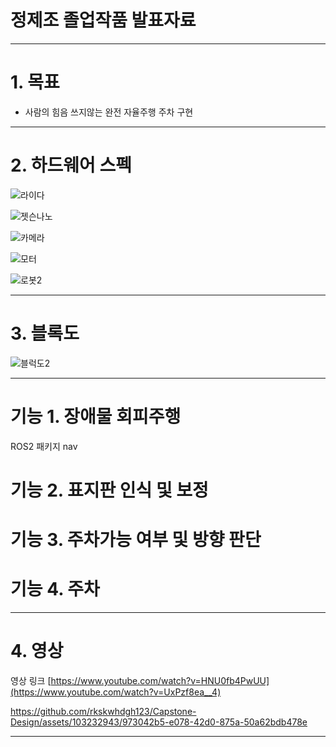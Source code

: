 
# 정제조 졸업작품 발표자료
---
# 1. 목표
   
- 사람의 힘음 쓰지않는 완전 자율주행 주차 구현

---

# 2. 하드웨어 스펙



![라이다](https://github.com/rkskwhdgh123/Capstone-Design/assets/103232943/17cec540-733f-42bb-9644-777c558631d0)


![젯슨나노](https://github.com/rkskwhdgh123/Capstone-Design/assets/103232943/7e5f32b2-6e00-406f-82c1-218a46cada32)


![카메라](https://github.com/rkskwhdgh123/Capstone-Design/assets/103232943/4e910fdf-d90a-4158-964f-ef67d1579447)


![모터](https://github.com/rkskwhdgh123/Capstone-Design/assets/103232943/c3478cad-337d-4889-b01c-fd41a2ef4474)



![로봇2](https://github.com/rkskwhdgh123/Capstone-Design/assets/103232943/ce549236-da47-495b-971e-38628a738e1a)




---


# 3. 블록도

![블럭도2](https://github.com/rkskwhdgh123/Capstone-Design/assets/103232943/11dc765d-2a17-4d75-95a6-cc1fa9a931fd)


---

# 기능 1. 장애물 회피주행
ROS2 패키지 nav

# 기능 2. 표지판 인식 및 보정

# 기능 3. 주차가능 여부 및 방향 판단

# 기능 4. 주차 

---

# 4. 영상


영상 링크 [https://www.youtube.com/watch?v=HNU0fb4PwUU](https://www.youtube.com/watch?v=UxPzf8ea__4)



https://github.com/rkskwhdgh123/Capstone-Design/assets/103232943/973042b5-e078-42d0-875a-50a62bdb478e






---
